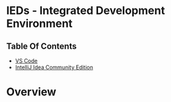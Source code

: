 # IEDs - Integrated Development Environment

## Table Of Contents
- [VS Code]()
- [IntelliJ Idea Community Edition]()

# Overview
